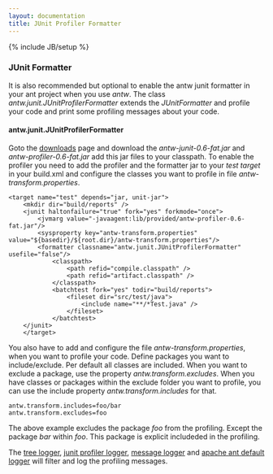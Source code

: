 ```yaml
---
layout: documentation
title: JUnit Profiler Formatter
---
```

{% include JB/setup %}

### JUnit Formatter
It is also recommended but optional to enable the antw junit formatter in your ant project when you use  *antw*. 
The class *antw.junit.JUnitProfilerFormatter* extends the *JUnitFormatter* and profile your code and print some profiling messages about your code.

#### antw.junit.JUnitProfilerFormatter
Goto the [downloads](/downloads) page and download the *antw-junit-0.6-fat.jar* and *antw-profiler-0.6-fat.jar* add this jar files to your classpath.
To enable the profiler you need to add the profiler and the formatter jar to your *test target* in your build.xml and configure the classes you want to profile in file *antw-transform.properties*.


	<target name="test" depends="jar, unit-jar">
	    <mkdir dir="build/reports" />
	    <junit haltonfailure="true" fork="yes" forkmode="once">
	        <jvmarg value="-javaagent:lib/provided/antw-profiler-0.6-fat.jar"/>
	        <sysproperty key="antw-transform.properties" value="${basedir}/${root.dir}/antw-transform.properties"/>
	        <formatter classname="antw.junit.JUnitProfilerFormatter" usefile="false"/>
	            <classpath>
	                <path refid="compile.classpath" />
	                <path refid="artifact.classpath" />
	            </classpath>
	            <batchtest fork="yes" todir="build/reports">
	                <fileset dir="src/test/java">
	                    <include name="**/*Test.java" />
	                </fileset>
	            </batchtest>
	    </junit>
        </target>

You also have to add and configure the file *antw-transform.properties*, when you want to profile your code. Define packages you want to include/exclude.
Per default all classes are included. When you want to exclude a package, use the property *antw.transform.excludes*. When you have classes or packages within the exclude folder you want to profile, you can use the include property *antw.transform.includes* for that.

    antw.transform.includes=foo/bar
    antw.transform.excludes=foo

The above example excludes the package *foo* from the profiling. Except the package *bar* within *foo*. This package is explicit includeded in the profiling.
 

The [tree logger](/documentation/logger/tree.html), [junit profiler logger](/documentation/logger/junit-profiler.html), [message logger](/documentation/logger/message.html) and [apache ant default logger](/documentation/logger/ant-default.html) will filter and log the profiling messages.